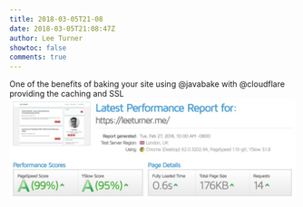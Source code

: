 ```yaml
---
title: 2018-03-05T21-08
date: 2018-03-05T21:08:47Z
author: Lee Turner
showtoc: false
comments: true
---
```


One of the benefits of baking your site using @javabake with @cloudflare providing the caching and SSL ![](/img/x//970768109207506944-DXjccEyWsAAhMCx.jpg)

